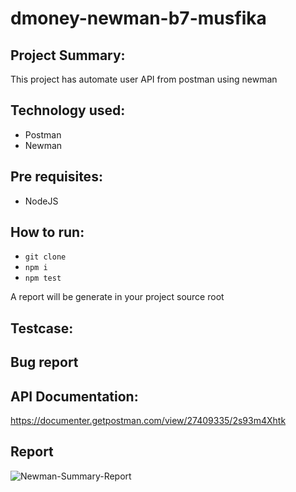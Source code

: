 # dmoney-newman-b7-musfika

## Project Summary:
This project has automate user API from postman using newman

## Technology used:
- Postman
- Newman

## Pre requisites:
- NodeJS

## How to run:
- ``` git clone ```
- ``` npm i ```
- ``` npm test ```

A report will be generate in your project source root

## Testcase:
<link>

## Bug report
<link>

## API Documentation:
https://documenter.getpostman.com/view/27409335/2s93m4Xhtk

## Report
![Newman-Summary-Report](https://github.com/suptimusfika/dmoney-newman-b7-musfika/assets/48064134/43cd3012-c292-4713-8261-535c8ca72412)
